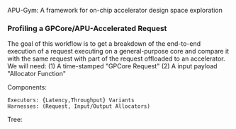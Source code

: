 APU-Gym: A framework for on-chip accelerator design space exploration


### Profiling a GPCore/APU-Accelerated Request
The goal of this workflow is to get a breakdown of the end-to-end execution of a request executing on a general-purpose core and compare it with the same request with part of the request offloaded to an accelerator.
We will need:
(1) A time-stamped "GPCore Request"
(2) A input payload "Allocator Function"


Components:
```
Executors: {Latency,Throughput} Variants
Harnesses: (Request, Input/Output Allocators)
```

Tree:
```


```